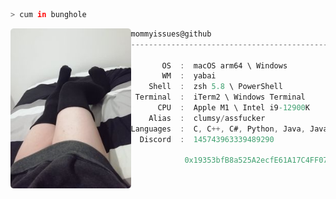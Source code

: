 ```zsh
> cum in bunghole
```

<img align="left" src="https://github.com/mommyissues/mommyissues/blob/main/assets/image.png" alt="logo" width="192.5"/> 

```csharp
mommyissues@github
-------------------------------------------------------------------------

       OS  :  macOS arm64 \ Windows
       WM  :  yabai
    Shell  :  zsh 5.8 \ PowerShell
 Terminal  :  iTerm2 \ Windows Terminal
      CPU  :  Apple M1 \ Intel i9-12900K
    Alias  :  clumsy/assfucker
Languages  :  C, C++, C#, Python, Java, Javascript, CSS\SCSS\SASS, PHP
  Discord  :  145743963339489290
  
            0x19353bfB8a525A2ecfE61A17C4FF075a403a010B
```
